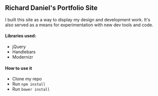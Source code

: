 ## Richard Daniel's Portfolio Site

I built this site as a way to display my design and development work. It's also served as a means for experimentation with new dev tools and code.

#### Libraries used:

  * jQuery
  * Handlebars
  * Modernizr

#### How to use it
  * Clone my repo
  * Run `npm install`
  * Run `bower install`
